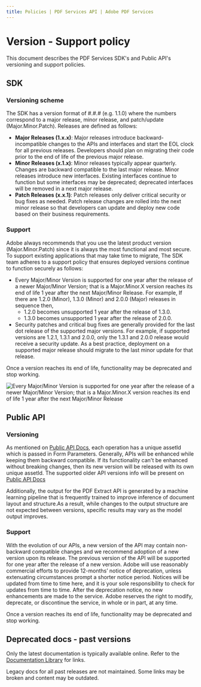 ```yaml
---
title: Policies | PDF Services API | Adobe PDF Services
---
```

# Version - Support policy

This document describes the PDF Services SDK's and Public API's
versioning and support policies.

## SDK

### Versioning scheme

The SDK has a version format of \#.\#.\# (e.g. 1.1.0) where the numbers
correspond to a major release, minor release, and patch/update
(Major.Minor.Patch). Releases are defined as follows:

-   **Major Releases (1.x.x)**: Major releases introduce
    backward-incompatible changes to the APIs and interfaces and start
    the EOL clock for all previous releases. Developers should plan on
    migrating their code prior to the end of life of the previous major
    release.
-   **Minor Releases (x.1.x)**: Minor releases typically appear
    quarterly. Changes are backward compatible to the last major
    release. Minor releases introduce new interfaces. Existing
    interfaces continue to function but some interfaces may be
    deprecated; deprecated interfaces will be removed in a next major
    release.
-   **Patch Releases (x.x.1)**: Patch releases only deliver critical
    security or bug fixes as needed. Patch release changes are rolled
    into the next minor release so that developers can update and deploy
    new code based on their business requirements.

### Support

Adobe always recommends that you use the latest product version
(Major.Minor.Patch) since it is always the most functional and most
secure. To support existing applications that may take time to migrate,
The SDK team adheres to a support policy that ensures deployed versions
continue to function securely as follows:

-   Every Major/Minor Version is supported for one year after the
    release of a newer Major/Minor Version; that is a Major.Minor.X
    version reaches its end of life 1 year after the next Major/Minor
    Release. For example, If there are 1.2.0 (Minor), 1.3.0 (Minor) and
    2.0.0 (Major) releases in sequence then,
    -   1.2.0 becomes unsupported 1 year after the release of 1.3.0.
    -   1.3.0 becomes unsupported 1 year after the release of 2.0.0.
-   Security patches and critical bug fixes are generally provided for
    the last dot release of the supported major versions. For example,
    if supported versions are 1.2.1, 1.3.1 and 2.0.0, only the 1.3.1 and
    2.0.0 release would receive a security update. As a best practice,
    deployment on a supported major release should migrate to the last
    minor update for that release.

<InlineAlert slots="text"/>

Once a version reaches its end of life, functionality may be deprecated and stop working.

![Every Major/Minor Version is supported for one year after the
release of a newer Major/Minor Version; that is a Major.Minor.X
version reaches its end of life 1 year after the next Major/Minor
Release](../images/support1.png)

## Public API

### Versioning

As mentioned on [Public API
Docs](https://documentcloud.adobe.com/document-services/index.html),
each operation has a unique assetId which is passed in Form Parameters.
Generally, APIs will be enhanced while keeping them backward compatible.
If its functionality can't be enhanced without breaking changes, then
its new version will be released with its own unique assetId. The
supported older API versions info will be present on [Public API
Docs](https://documentcloud.adobe.com/document-services/index.html)

Additionally, the output for the PDF Extract API is generated by a
machine learning pipeline that is frequently trained to improve
inference of document layout and structure.As a result, while changes to
the output structure are not expected between versions, specific results
may vary as the model output improves.

### Support

With the evolution of our APIs, a new version of the API may contain
non-backward compatible changes and we recommend adoption of a new
version upon its release. The previous version of the API will be
supported for one year after the release of a new version. Adobe will
use reasonably commercial efforts to provide 12-months’ notice of
deprecation, unless extenuating circumstances prompt a shorter notice
period. Notices will be updated from time to time here, and it is your
sole responsibility to check for updates from time to time. After the
deprecation notice, no new enhancements are made to the service. Adobe
reserves the right to modify, deprecate, or discontinue the service, in
whole or in part, at any time.

<InlineAlert slots="text" />

Once a version reaches its end of life, functionality may be deprecated and stop working.

## Deprecated docs - past versions

Only the latest documentation is typically available online. Refer to
the [Documentation Library](./releasenotes.md#archived-documentation) for links.

<InlineAlert slots="text" />

Legacy docs for all past releases are not maintained. Some links may be broken and content may be outdated.
